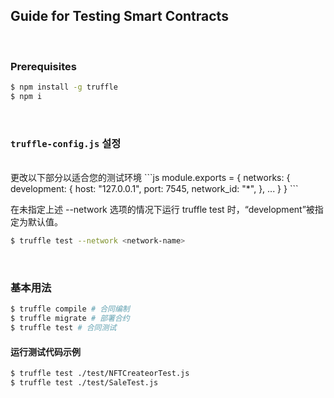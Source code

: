 ## Guide for Testing Smart Contracts
<br/>

### Prerequisites

```bash
$ npm install -g truffle
$ npm i
```

<br/>

### ```truffle-config.js``` 설정

<br/>
更改以下部分以适合您的测试环境
```js
module.exports = {
  networks: {
     development: {
      host: "127.0.0.1",    
      port: 7545,           
      network_id: "*",    
     },
     ...
  }
}
```

在未指定上述 --network 选项的情况下运行 truffle test 时，“development”被指定为默认值。

```bash
$ truffle test --network <network-name>
```
<br/>

### 基本用法

```bash
$ truffle compile # 合同编制
$ truffle migrate # 部署合约
$ truffle test # 合同测试
```


#### 运行测试代码示例

```bash
$ truffle test ./test/NFTCreateorTest.js
$ truffle test ./test/SaleTest.js
```

<br/>
<br/>
